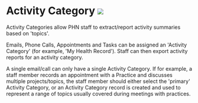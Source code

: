 
 # Activity Category <img src="../images/activity_category.png" />

Activity Categories allow PHN staff to extract/report activity summaries based on 'topics'. 

Emails, Phone Calls, Appointments and Tasks can be assigned an 'Activity Category' (for example, 'My Health Record'). Staff can then export activity reports for an activity category.

A single email/call can only have a single Activity Category. If for example, a staff member records an appointment with a Practice and discusses multiple projects/topics, the staff member should either select the 'primary' Activity Category, or an Activity Category record is created and used to represent a range of topics usually covered during meetings with practices.